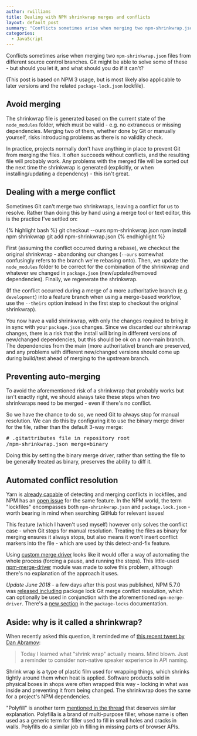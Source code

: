 ```yaml
---
author: rwilliams
title: Dealing with NPM shrinkwrap merges and conflicts
layout: default_post
summary: "Conflicts sometimes arise when merging two npm-shrinkwrap.json files from different source control branches. Git might be able to solve some of these - but should you let it, and what should you do if it can't?"
categories:
  - JavaScript
---
```


Conflicts sometimes arise when merging two `npm-shrinkwrap.json` files from different source control branches. Git might be able to solve some of these - but should you let it, and what should you do if it can't?

(This post is based on NPM 3 usage, but is most likely also applicable to later versions and the related `package-lock.json` lockfile).

## Avoid merging
The shrinkwrap file is generated based on the current state of the `node_modules` folder, which must be valid - e.g. no extraneous or missing dependencies. Merging two of them, whether done by Git or manually yourself, risks introducing problems as there is no validity check.

In practice, projects normally don't have anything in place to prevent Git from merging the files. It often succeeds without conflicts, and the resulting file will probably work. Any problems with the merged file will be sorted out the next time the shrinkwrap is generated (explicitly, or when installing/updating a dependency) - this isn't great.

## Dealing with a merge conflict
Sometimes Git can't merge two shrinkwraps, leaving a conflict for us to resolve. Rather than doing this by hand using a merge tool or text editor, this is the practice I've settled on:

{% highlight bash %}
git checkout --ours npm-shrinkwrap.json
npm install
npm shrinkwrap
git add npm-shrinkwrap.json
{% endhighlight %}

First (assuming the conflict occurred during a rebase), we checkout the original shrinkwrap - abandoning our changes (`--ours` somewhat confusingly refers to the branch we're rebasing onto). Then, we update the `node_modules` folder to be correct for the combination of the shrinkwrap and whatever we changed in `package.json` (new/updated/removed dependencies). Finally, we regenerate the shrinkwrap.

(If the conflict occurred during a merge of a more authoritative branch (e.g. `development`) into a feature branch when using a merge-based workflow, use the `--theirs` option instead in the first step to checkout the original shrinkwrap).

You now have a valid shrinkwrap, with only the changes required to bring it in sync with your `package.json` changes. Since we discarded our shrinkwrap changes, there is a risk that the install will bring in different versions of new/changed dependencies, but this should be ok on a non-main branch. The dependencies from the main (more authoritative) branch are preserved, and any problems with different new/changed versions should come up during build/test ahead of merging to the upstream branch.

## Preventing auto-merging
To avoid the aforementioned risk of a shrinkwrap that probably works but isn't exactly right, we should always take these steps when two shrinkwraps need to be merged - even if there's no conflict.

So we have the chance to do so, we need Git to always stop for manual resolution. We can do this by configuring it to use the binary merge driver for the file, rather than the default 3-way merge:

<pre>
# .gitattributes file in repository root
/npm-shrinkwrap.json merge=binary
</pre>

Doing this by setting the binary merge driver, rather than setting the file to be generally treated as binary, preserves the ability to diff it.

## Automated conflict resolution
Yarn is [already capable](https://github.com/yarnpkg/yarn/pull/3544) of detecting and merging conflicts in lockfiles, and NPM has an [open issue](https://github.com/npm/npm/issues/18007) for the same feature. In the NPM world, the term "lockfiles" encompasses both `npm-shrinkwrap.json` and `package.lock.json` - worth bearing in mind when searching GitHub for relevant issues!

This feature (which I haven't used myself) however only solves the conflict case - when Git stops for manual resolution. Treating the files as binary for merging ensures it always stops, but also means it won't insert conflict markers into the file - which are used by this detect-and-fix feature.

Using [custom merge driver](https://git-scm.com/docs/gitattributes#_performing_a_three_way_merge) looks like it would offer a way of automating the whole process (forcing a pause, and running the steps). This little-used [npm-merge-driver](https://github.com/npm/npm-merge-driver) module was made to solve this problem, although there's no explanation of the approach it uses.

*Update June 2018* - a few days after this post was published, NPM 5.7.0 was [released including](https://github.com/npm/npm/blob/v5.7.0/CHANGELOG.md#package-lock-git-merge-conflict-resolution) package lock Git merge conflict resolution, which can optionally be used in conjunction with the aforementioned `npm-merge-driver`. There's a [new section](https://docs.npmjs.com/files/package-locks#resolving-lockfile-conflicts) in the `package-locks` documentation.

## Aside: why is it called a shrinkwrap?
When recently asked this question, it reminded me of [this recent tweet by Dan Abramov](https://twitter.com/dan_abramov/status/922227584573890561):

> Today I learned what "shrink wrap" actually means. Mind blown. Just a reminder to consider non-native speaker experience in API naming.

Shrink wrap is a type of plastic film used for wrapping things, which shrinks tightly around them when heat is applied. Software products sold in physical boxes in shops were often wrapped this way - locking in what was inside and preventing it from being changed. The shrinkwrap does the same for a project's NPM dependencies.

"Polyfill" is another term [mentioned in the thread](https://twitter.com/shellscape/status/922259729044393984) that deserves similar explanation. Polyfilla is a brand of multi-purpose filler, whose name is often used as a generic term for filler used to fill in small holes and cracks in walls. Polyfills do a similar job in filling in missing parts of browser APIs.

